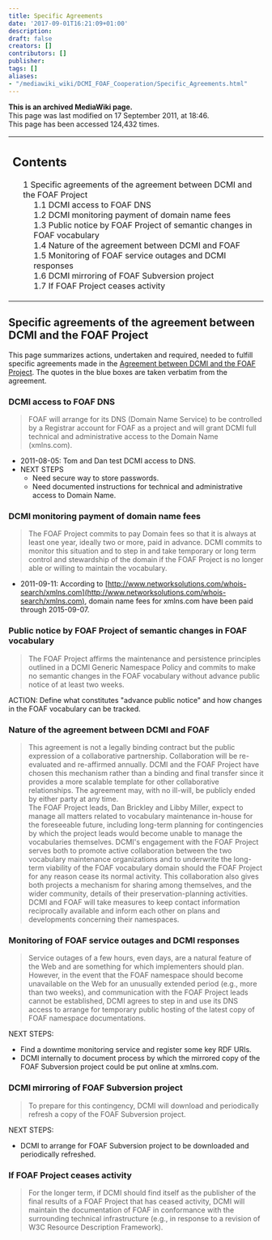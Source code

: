 ```yaml
---
title: Specific Agreements
date: '2017-09-01T16:21:09+01:00'
description: 
draft: false
creators: []
contributors: []
publisher: 
tags: []
aliases:
- "/mediawiki_wiki/DCMI_FOAF_Cooperation/Specific_Agreements.html"
---
```


 **This is an archived MediaWiki page.**  
This page was last modified on 17 September 2011, at 18:46.  
This page has been accessed 124,432 times.

<table id="toc" class="toc">
  <tr>
    <td>
      <div id="toctitle">
        <h2>Contents</h2>
      </div>
      <ul>
        <li class="toclevel-1 tocsection-1">
          <a href="#Specific_agreements_of_the_agreement_between_DCMI_and_the_FOAF_Project"><span class="tocnumber">1</span> <span class="toctext">Specific agreements of the agreement between DCMI and the FOAF Project</span></a>
          <ul>
            <li class="toclevel-2 tocsection-2"><a href="#DCMI_access_to_FOAF_DNS"><span class="tocnumber">1.1</span> <span class="toctext">DCMI access to FOAF DNS</span></a></li>
            <li class="toclevel-2 tocsection-3"><a href="#DCMI_monitoring_payment_of_domain_name_fees"><span class="tocnumber">1.2</span> <span class="toctext">DCMI monitoring payment of domain name fees</span></a></li>
            <li class="toclevel-2 tocsection-4"><a href="#Public_notice_by_FOAF_Project_of_semantic_changes_in_FOAF_vocabulary"><span class="tocnumber">1.3</span> <span class="toctext">Public notice by FOAF Project of semantic changes in FOAF vocabulary</span></a></li>
            <li class="toclevel-2 tocsection-5"><a href="#Nature_of_the_agreement_between_DCMI_and_FOAF"><span class="tocnumber">1.4</span> <span class="toctext">Nature of the agreement between DCMI and FOAF</span></a></li>
            <li class="toclevel-2 tocsection-6"><a href="#Monitoring_of_FOAF_service_outages_and_DCMI_responses"><span class="tocnumber">1.5</span> <span class="toctext">Monitoring of FOAF service outages and DCMI responses</span></a></li>
            <li class="toclevel-2 tocsection-7"><a href="#DCMI_mirroring_of_FOAF_Subversion_project"><span class="tocnumber">1.6</span> <span class="toctext">DCMI mirroring of FOAF Subversion project</span></a></li>
            <li class="toclevel-2 tocsection-8"><a href="#If_FOAF_Project_ceases_activity"><span class="tocnumber">1.7</span> <span class="toctext">If FOAF Project ceases activity</span></a></li>
          </ul>
        </li>
      </ul>
    </td>
  </tr>
</table>

## Specific agreements of the agreement between DCMI and the FOAF Project 

This page summarizes actions, undertaken and required, needed to fulfill specific agreements made in the [Agreement between DCMI and the FOAF Project](http://dublincore.org/documents/2011/05/02/dcmi-foaf/). The quotes in the blue boxes are taken verbatim from the agreement.

### DCMI access to FOAF DNS 
> FOAF will arrange for its DNS (Domain Name Service) to be controlled by a Registrar account for FOAF as a project and will grant DCMI full technical and administrative access to the Domain Name (xmlns.com).
- 2011-08-05: Tom and Dan test DCMI access to DNS.
- NEXT STEPS
  - Need secure way to store passwords.
  - Need documented instructions for technical and administrative access to Domain Name.

### DCMI monitoring payment of domain name fees 
> The FOAF Project commits to pay Domain fees so that it is always at least one year, ideally two or more, paid in advance. DCMI commits to monitor this situation and to step in and take temporary or long term control and stewardship of the domain if the FOAF Project is no longer able or willing to maintain the vocabulary.
- 2011-09-11: According to [http://www.networksolutions.com/whois-search/xmlns.com](http://www.networksolutions.com/whois-search/xmlns.com), domain name fees for xmlns.com have been paid through 2015-09-07.

### Public notice by FOAF Project of semantic changes in FOAF vocabulary 
> The FOAF Project affirms the maintenance and persistence principles outlined in a DCMI Generic Namespace Policy and commits to make no semantic changes in the FOAF vocabulary without advance public notice of at least two weeks.

ACTION: Define what constitutes "advance public notice" and how changes in the FOAF vocabulary can be tracked.

### Nature of the agreement between DCMI and FOAF 
> This agreement is not a legally binding contract but the public expression of a collaborative partnership. Collaboration will be re-evaluated and re-affirmed annually. DCMI and the FOAF Project have chosen this mechanism rather than a binding and final transfer since it provides a more scalable template for other collaborative relationships. The agreement may, with no ill-will, be publicly ended by either party at any time.  
> The FOAF Project leads, Dan Brickley and Libby Miller, expect to manage all matters related to vocabulary maintenance in-house for the foreseeable future, including long-term planning for contingencies by which the project leads would become unable to manage the vocabularies themselves. DCMI's engagement with the FOAF Project serves both to promote active collaboration between the two vocabulary maintenance organizations and to underwrite the long-term viability of the FOAF vocabulary domain should the FOAF Project for any reason cease its normal activity. This collaboration also gives both projects a mechanism for sharing among themselves, and the wider community, details of their preservation-planning activities.  
> DCMI and FOAF will take measures to keep contact information reciprocally available and inform each other on plans and developments concerning their namespaces.
### Monitoring of FOAF service outages and DCMI responses 
> Service outages of a few hours, even days, are a natural feature of the Web and are something for which implementers should plan. However, in the event that the FOAF namespace should become unavailable on the Web for an unusually extended period (e.g., more than two weeks), and communication with the FOAF Project leads cannot be established, DCMI agrees to step in and use its DNS access to arrange for temporary public hosting of the latest copy of FOAF namespace documentations.

NEXT STEPS:

- Find a downtime monitoring service and register some key RDF URIs.
- DCMI internally to document process by which the mirrored copy of the FOAF Subversion project could be put online at xmlns.com.

### DCMI mirroring of FOAF Subversion project 
> To prepare for this contingency, DCMI will download and periodically refresh a copy of the FOAF Subversion project.

NEXT STEPS:

- DCMI to arrange for FOAF Subversion project to be downloaded and periodically refreshed.

### If FOAF Project ceases activity 
> For the longer term, if DCMI should find itself as the publisher of the final results of a FOAF Project that has ceased activity, DCMI will maintain the documentation of FOAF in conformance with the surrounding technical infrastructure (e.g., in response to a revision of W3C Resource Description Framework).
